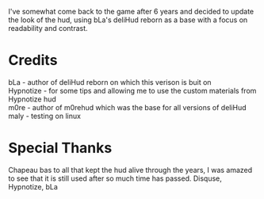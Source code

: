I've somewhat come back to the game after 6 years and decided to update the look of the hud, using bLa's deliHud reborn as a base with a focus on readability and contrast.

# Credits

bLa - author of deliHud reborn on which this verison is buit on  
Hypnotize - for some tips and allowing me to use the custom materials from Hypnotize hud  
m0re - author of m0rehud which was the base for all versions of deliHud  
maly - testing on linux

# Special Thanks

Chapeau bas to all that kept the hud alive through the years, I was amazed to see that it is still used after so much time has passed. Disquse, Hypnotize, bLa
